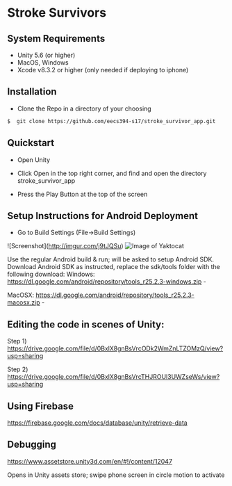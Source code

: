 # Stroke Survivors

## System Requirements

- Unity 5.6 (or higher)
- MacOS, Windows
- Xcode v8.3.2 or higher (only needed if deploying to iphone)

## Installation

* Clone the Repo in a directory of your choosing
```bash
$  git clone https://github.com/eecs394-s17/stroke_survivor_app.git
```

## Quickstart

* Open Unity

* Click Open in the top right corner, and find and open the directory stroke_survivor_app

* Press the Play Button at the top of the screen

## Setup Instructions for Android Deployment

* Go to Build Settings (File->Build Settings) 

![Screenshot]\(http://imgur.com/j9tJQSu) 
![Image of Yaktocat](https://octodex.github.com/images/yaktocat.png)

Use the regular Android build & run; will be asked to setup Android SDK. Download Android SDK as instructed, replace the sdk/tools folder with the following download:
Windows: https://dl.google.com/android/repository/tools_r25.2.3-windows.zip -

MacOSX: https://dl.google.com/android/repository/tools_r25.2.3-macosx.zip -



## Editing the code in scenes of Unity:

Step 1) https://drive.google.com/file/d/0BxlX8gnBsVrcODk2WmZnLTZOMzQ/view?usp=sharing

Step 2) https://drive.google.com/file/d/0BxlX8gnBsVrcTHJROUl3UWZseWs/view?usp=sharing

## Using Firebase
https://firebase.google.com/docs/database/unity/retrieve-data 

## Debugging

https://www.assetstore.unity3d.com/en/#!/content/12047

Opens in Unity assets store; swipe phone screen in circle motion to activate
